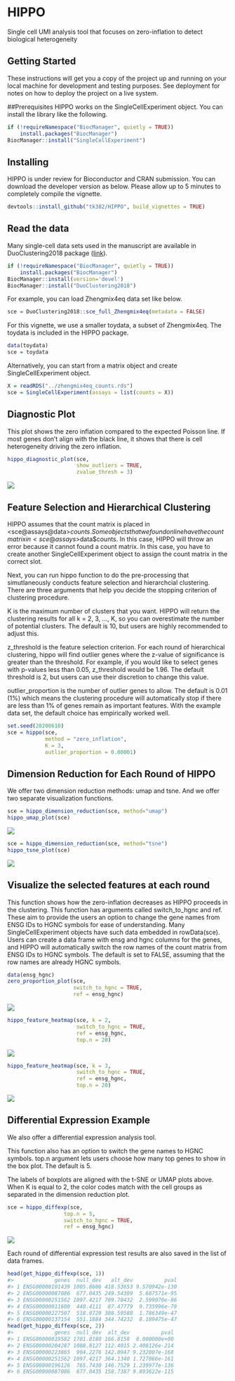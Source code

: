 
<!-- README.md is generated from README.Rmd. Please edit that file -->

# HIPPO

Single cell UMI analysis tool that focuses on zero-inflation to detect
biological heterogeneity

## Getting Started

These instructions will get you a copy of the project up and running on
your local machine for development and testing purposes. See deployment
for notes on how to deploy the project on a live system.

\#\#Prerequisites HIPPO works on the SingleCellExperiment object. You
can install the library like the following.

``` r
if (!requireNamespace("BiocManager", quietly = TRUE))
    install.packages("BiocManager")
BiocManager::install("SingleCellExperiment")
```

## Installing

HIPPO is under review for Bioconductor and CRAN submission. You can
download the developer version as below. Please allow up to 5 minutes to
completely compile the vignette.

``` r
devtools::install_github("tk382/HIPPO", build_vignettes = TRUE)
```

## Read the data

Many single-cell data sets used in the manuscript are available in
DuoClustering2018 package
([link](https://www.bioconductor.org/packages/release/data/experiment/html/DuoClustering2018.html)).

``` r
if (!requireNamespace("BiocManager", quietly = TRUE))
    install.packages("BiocManager")
BiocManager::install(version='devel')
BiocManager::install("DuoClustering2018")
```

For example, you can load Zhengmix4eq data set like below.

``` r
sce = DuoClustering2018::sce_full_Zhengmix4eq(metadata = FALSE)
```

For this vignette, we use a smaller toydata, a subset of Zhengmix4eq.
The toydata is included in the HIPPO package.

``` r
data(toydata)
sce = toydata
```

Alternatively, you can start from a matrix object and create
SingleCellExperiment object.

``` r
X = readRDS("../zhengmix4eq_counts.rds")
sce = SingleCellExperiment(assays = list(counts = X))
```

## Diagnostic Plot

This plot shows the zero inflation compared to the expected Poisson
line. If most genes don’t align with the black line, it shows that there
is cell heterogeneity driving the zero inflation.

``` r
hippo_diagnostic_plot(sce, 
                      show_outliers = TRUE, 
                      zvalue_thresh = 3)
```

<a href="https://github.com/tk382/HIPPO"><img src=https://github.com/tk382/hippo_artifacts/blob/master/figures/diagnostic-1.png></a>

## Feature Selection and Hierarchical Clustering

HIPPO assumes that the count matrix is placed in
<sce@assays@data>$counts. Some objects that we found online have the
count matrix in <sce@assays>$data$counts. In this case, HIPPO will throw
an error because it cannot found a count matrix. In this case, you have
to create another SingleCellExperiment object to assign the count matrix
in the correct slot.

Next, you can run hippo function to do the pre-processing that
simutlaneously conducts feature selection and hierarchcial clustering.
There are three arguments that help you decide the stopping criterion of
clustering procedure.

K is the maximum number of clusters that you want. HIPPO will return the
clustering results for all k = 2, 3, …, K, so you can overestimate the
number of potential clusters. The default is 10, but users are highly
recommended to adjust this.

z\_threshold is the feature selection criterion. For each round of
hierarchical clustering, hippo will find outlier genes where the z-value
of significance is greater than the threshold. For example, if you would
like to select genes with p-values less than 0.05, z\_threshold would be
1.96. The default threshold is 2, but users can use their discretion to
change this value.

outlier\_proportion is the number of outlier genes to allow. The default
is 0.01 (1%) which means the clustering procedure will automatically
stop if there are less than 1% of genes remain as important features.
With the example data set, the default choice has empirically worked
well.

``` r
set.seed(20200610)
sce = hippo(sce, 
            method = "zero_inflation",
            K = 3, 
            outlier_proportion = 0.00001)
```

## Dimension Reduction for Each Round of HIPPO

We offer two dimension reduction methods: umap and tsne. And we offer
two separate visualization functions.

``` r
sce = hippo_dimension_reduction(sce, method="umap")
hippo_umap_plot(sce)
```

<a href="https://github.com/tk382/HIPPO"><img src=https://github.com/tk382/hippo_artifacts/blob/master/figures/umap-1.png></a>

``` r
sce = hippo_dimension_reduction(sce, method="tsne")
hippo_tsne_plot(sce)
```

<a href="https://github.com/tk382/HIPPO"><img src=https://github.com/tk382/HIPPO/blob/master/figures/tsne-1.png></a>

## Visualize the selected features at each round

This function shows how the zero-inflation decreases as HIPPO proceeds
in the clustering. This function has arguments called switch\_to\_hgnc
and ref. These aim to provide the users an option to change the gene
names from ENSG IDs to HGNC symbols for ease of understanding. Many
SingleCellExperiment objects have such data embedded in rowData(sce).
Users can create a data frame with ensg and hgnc columns for the genes,
and HIPPO will automatically switch the row names of the count matrix
from ENSG IDs to HGNC symbols. The default is set to FALSE, assuming
that the row names are already HGNC symbols.

``` r
data(ensg_hgnc)
zero_proportion_plot(sce, 
                     switch_to_hgnc = TRUE, 
                     ref = ensg_hgnc)
```

<a href="https://github.com/tk382/HIPPO"><img src=https://github.com/tk382/hippo_artifacts/blob/master/figures/featureselection-1.png></a>

``` r
hippo_feature_heatmap(sce, k = 2, 
                      switch_to_hgnc = TRUE, 
                      ref = ensg_hgnc, 
                      top.n = 20)
```

<a href="https://github.com/tk382/HIPPO"><img src=https://github.com/tk382/hippo_artifacts/blob/master/figures/featureselection-2.png></a>

``` r
hippo_feature_heatmap(sce, k = 3, 
                      switch_to_hgnc = TRUE, 
                      ref = ensg_hgnc, 
                      top.n = 20)
```

<a href="https://github.com/tk382/HIPPO"><img src=https://github.com/tk382/hippo_artifacts/blob/master/figures/featureselection-3.png></a>

## Differential Expression Example

We also offer a differential expression analysis tool.

This function also has an option to switch the gene names to HGNC
symbols. top.n argument lets users choose how many top genes to show in
the box plot. The default is 5.

The labels of boxplots are aligned with the t-SNE or UMAP plots above.
When K is equal to 2, the color codes match with the cell groups as
separated in the dimension reduction plot.

``` r
sce = hippo_diffexp(sce, 
                  top.n = 5, 
                  switch_to_hgnc = TRUE, 
                  ref = ensg_hgnc)
```

<a href="https://github.com/tk382/HIPPO"><img src=https://github.com/tk382/hippo_artifacts/blob/master/figures/diffexp-1.png></a>

Each round of differential expression test results are also saved in the
list of data frames.

``` r
head(get_hippo_diffexp(sce, 1))
#>             genes  null_dev   alt_dev          pval
#> 1 ENSG00000101439 1005.8606 418.53653 9.570942e-130
#> 2 ENSG00000087086  677.0435 249.54309  5.687571e-95
#> 3 ENSG00000251562 1097.4217 709.70432  2.599070e-86
#> 4 ENSG00000011600  440.4111  87.47779  9.735996e-79
#> 5 ENSG00000227507  518.0729 308.59588  1.786349e-47
#> 6 ENSG00000137154  551.1884 344.74232  8.189475e-47
head(get_hippo_diffexp(sce, 2))
#>             genes  null_dev  alt_dev          pval
#> 1 ENSG00000019582 1701.8180 166.8158  0.000000e+00
#> 2 ENSG00000204287 1088.8127 112.4015 2.408126e-214
#> 3 ENSG00000223865  904.2276 142.0947 9.232007e-168
#> 4 ENSG00000251562 1097.4217 364.1340 1.727066e-161
#> 5 ENSG00000196126  765.7430 146.7529 1.239977e-136
#> 6 ENSG00000087086  677.0435 158.7387 9.893622e-115
```
